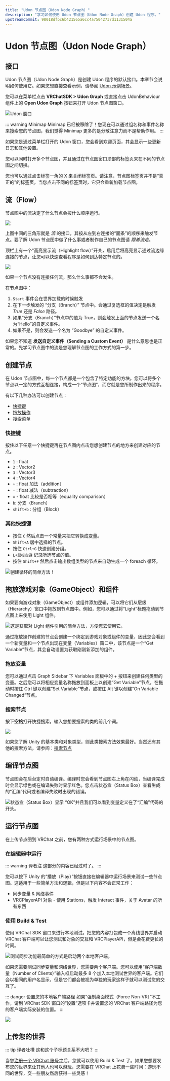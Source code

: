 ```yaml
---
title: "Udon 节点图（Udon Node Graph）"
description: "学习如何使用 Udon 节点图（Udon Node Graph）创建 Udon 程序。"
upstreamCommit: 98018dfbc6b421565a6cc4a75042737d1131504a
---
```


# Udon 节点图（Udon Node Graph）

## 接口

Udon 节点图（Udon Node Graph）是创建 Udon 程序的默认接口。本章节会说明如何使用它。如果您想直接查看示例，请参阅 [Udon 示例场景](/creators.vrchat.com/worlds/examples/udon-example-scene/)。

您可以在菜单栏点击 **VRChatSDK > Udon Graph** 或直接点击 UdonBehaviour 组件上的 **Open Udon Graph** 按钮来打开 Udon 节点图窗口。

![Udon 窗口](/creators.vrchat.com/images/worlds/index-a1d7f43-open-graph.png)

::: warning Minimap
Minimap 已经被移除了！您现在可以通过组名称和事件名称来搜索您的节点图，我们觉得 Minimap 更多的是分散注意力而不是帮助作用。
:::

如果您是通过菜单栏打开的 Udon 窗口，您会看到欢迎页面，其会显示一些更新日志和其他设置。

您可以同时打开多个节点图，并且通过在节点图窗口顶部的标签页来在不同的节点图之间切换。

您也可以通过点击标签一角的 X 来关闭标签页。请注意，节点图标签页并不是“真正的”的标签页，当您点击不同的标签页时，它只会重新加载节点图。

## 流（Flow）

节点图中的流决定了什么节点会按什么顺序运行。

![](/creators.vrchat.com/images/worlds/index-f9c508c-simple-branching.png)

上图中间的三角形就是 _流_ 的接口，其按从左到右连接的“面条”的顺序来触发节点。要了解 Udon 节点图中做了什么事或者制作自己的节点图请 _跟着流走_。

<!-- 这玩意怎么翻啊 -->

顶栏上有一个“高亮显示流（Highlight flow）”开关，启用后将高亮显示通过流边缘连接的节点，让您可以快速查看程序是如何到达特定节点的。

<!-- There is a "Highlight flow" toggle on the topbar, which, when enabled, will highlight the nodes connected via the flow edges, allowing you to quickly see how does the program arrive to the particular node. -->

![](/creators.vrchat.com/images/worlds/index-2139dee-simple-flow-highlight.png)

如果一个节点没有连接任何流，那么什么事都不会发生。

在节点图中：

1. `Start` 事件会在世界加载的时候触发
2. 在下一步触发的 “分支（Branch）” 节点中。会通过复选框的值决定是触发 _True_ 还是 _False_ 路径。
3. 如果“分支（Branch）”节点中的值为 True，则会触发上面的节点发送一个名为“Hello”的自定义事件。
4. 如果不是，则会发送一个名为 “Goodbye” 的自定义事件。

如果您不知道 **发送自定义事件（Sending a Custom Event）** 是什么意思也是正常的。先学习节点图中的流是您理解节点图的工作方式的第一步。

## 创建节点

在 Udon 节点图中，每一个节点都是一个包含了特定功能的方块。您可以将多个节点以一定的方式互相连接，构成一个“节点图”，而它就是您所制作出来的程序。

有以下几种办法可以创建节点：

- [快捷键](#快捷键)
- [拖放操作](#拖放游戏对象gameobject和组件)
- [搜索菜单](#搜索节点)

### 快捷键

按住以下任意一个快捷键再在节点图内点击您想创建节点的地方来创建对应的节点。

- `1` : float
- `2` : Vector2
- `3` : Vector3
- `4` : Vector4
- `+` : float 加法（addition）
- `-` : float 减法（subtraction）
- `=` - float 比较是否相等（equality comparison）
- `b`: 分支（Branch）
- `shift+b` : 分组（Block）

### 其他快捷键

- 按住 `C` 然后点击一个常量来把它转换成变量。
- `Shift+A` 居中选择的节点。
- 按住 `Ctrl+G` 快速创建分组。
- `L+鼠标左键` 记录所选节点的值。
- 按住 `Shift+F` 然后点击输出数组类型的节点来自动生成一个 foreach 循环。

![创建循环的简单方法！](/creators.vrchat.com/images/worlds/index-87b33a4-for-loop.gif)

## 拖放游戏对象（GameObject）和组件

如果要向游戏对象（GameObject）或组件添加逻辑，可以将它们从层级（Hierarchy）窗口中拖放到节点图中。例如，您可以通过将“Light”标题拖动到节点图上来使用 Light 组件。

![这是获取对 Light 组件引用的简单方法，方便您去使用它。](/creators.vrchat.com/images/worlds/index-6238d1e-light-component.jpg)

通过拖放操作创建的节点会创建一个绑定到游戏对象或组件的变量，因此您会看到一个新变量和一个节点出现在变量（Variables）窗口中，该节点是一个“Get Variable”节点，其会自动设置为获取刚刚新添加的组件。

### 拖放变量

您可以通过点击 Graph Sidebar 下 Variables 面板中的 + 按钮来创建任何类型的变量。之后您可以将相应变量名称拖放到面板上以创建“Get Variable”节点，在拖动时按住 Ctrl 键以创建“Set Variable”节点，或按住 Alt 键以创建“On Variable Changed”节点。

### 搜索节点

按下**空格**打开快捷搜索，输入您想要搜索的类的前几个词。

![](/creators.vrchat.com/images/worlds/index-08df7d3-gameobject-search.png)

如果您了解 Unity 的基本类和对象类型，则此类搜索方法效果最好。当然还有其他的搜索方法，请参阅：[搜索节点](/creators.vrchat.com/worlds/udon/graph/searching-for-nodes)

## 编译节点图

<!-- The graph automatically compiles in the background at regular variables. 这个 regular variables 指的是什么？ -->

节点图会在后台定时自动编译。编译时您会看到节点图右上角在闪动，当编译完成时会显示绿色或在编译失败时显示红色。您点击状态盒（Status Box）查看生成的“汇编”代码或者编译失败时出现的错误。

![状态盒（Status Box）显示 “OK”并且我们可以看到变量定义在了“汇编”代码的开头。](/creators.vrchat.com/images/worlds/index-fc0a2c0-assembly.png)

## 运行节点图

在上传节点图到 VRChat 之前，您有两种方式运行场景中的节点图。

### 在编辑器中运行

::: warning 译者注
这部分的内容已经过时了。
:::

您可以按下 Unity 的“播放（Play）”按钮直接在编辑器中运行场景来测试一些节点图。这适用于一些简单方法和逻辑，但是以下内容不会正常工作：

- 同步变量 & 网络事件
- VRCPlayerAPI 对象 - 使用 Stations，触发 Interact 事件，关于 Avatar 的所有东西

### 使用 Build & Test

使用 VRChat SDK 窗口来进行本地测试。把您的内容打包成一个离线世界并启动 VRChat 客户端可以让您测试和对象的交互和 VRCPlayerAPI，但是会花费更长的时间。

![测试同步功能最简单的方式是启动两个本地客户端。](/creators.vrchat.com/images/worlds/index-32da932-local-testing-2.png)

如果您需要测试同步变量和网络世界，您需要两个客户端。您可以使用“客户端数量（Number of Clients）”输入框启动最多 8 个加入本地测试世界的客户端。它们会以相同的用户名显示，但是它们都会被视为单独的玩家这样子就可以测试您的交互了。

::: danger 设置您的本地客户端路径
如果“强制桌面模式（Force Non-VR）”不工作，请到 VRChat SDK 窗口的“设置”选项卡并设置您的 VRChat 客户端路径为您的客户端实际安装的位置。
:::

![](/creators.vrchat.com/images/worlds/index-6d24b40-client-path.png)

## 上传您的世界

::: tip 译者吐槽
这和这个子标题关系不大吧？
:::

当您[注册一个 VRChat 账号](https://vrchat.com/home/register)之后，您就可以使用 Build & Test 了。如果您想要发布您的世界来让其他人也可以游玩，您需要在 VRChat 上花费一些时间：游玩不同的世界，交一些朋友然后获得一些灵感！
